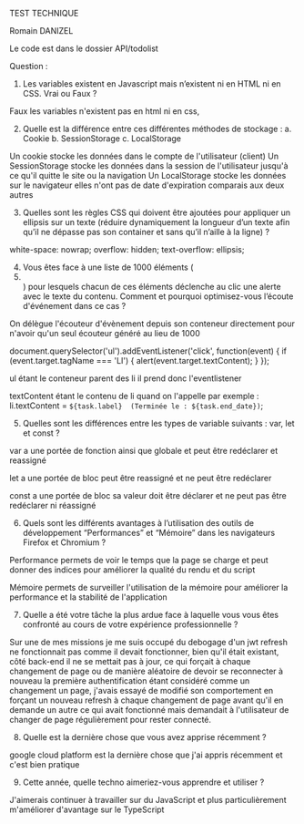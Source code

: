 TEST TECHNIQUE

Romain DANIZEL

Le code est dans le dossier API/todolist 

Question : 

1. Les variables existent en Javascript mais n’existent ni en HTML ni en CSS. Vrai ou Faux ? 

Faux les variables n'existent pas en html ni en css, 

2. Quelle est la différence entre ces différentes méthodes de stockage : a. Cookie b. SessionStorage c. LocalStorage 

Un cookie stocke les données dans le compte de l'utilisateur (client) 
Un SessionStorage stocke les données dans la session de l'utilisateur jusqu'à ce qu'il quitte le site ou la navigation
Un LocalStorage stocke les données sur le navigateur elles n'ont pas de date d'expiration comparais aux deux autres 

3. Quelles sont les règles CSS qui doivent être ajoutées pour appliquer un ellipsis sur un texte (réduire dynamiquement la longueur d’un texte afin qu’il ne dépasse pas son container et sans qu’il n’aille à la ligne) ? 

white-space: nowrap;
overflow: hidden;
text-overflow: ellipsis;

4. Vous êtes face à une liste de 1000 éléments (<li></li>) pour lesquels chacun de ces éléments déclenche au clic une alerte avec le texte du contenu. Comment et pourquoi optimisez-vous l’écoute d'événement dans ce cas ? 

On délègue l'écouteur d'évènement depuis son conteneur directement pour n'avoir qu'un seul écouteur généré au lieu de 1000

document.querySelector('ul').addEventListener('click', function(event) {
  if (event.target.tagName === 'LI') {
    alert(event.target.textContent);
  }
});

ul étant le conteneur parent des li il prend donc l'eventlistener 

textContent étant le contenu de li quand on l'appelle 
par exemple : li.textContent = `${task.label}  (Terminée le : ${task.end_date})`; 



5. Quelles sont les différences entre les types de variable suivants : var, let et const ? 

var a une portée de fonction ainsi que globale et peut être redéclarer et reassigné

let a une portée de bloc peut être reassigné et ne peut être redéclarer 

const a une portée de bloc sa valeur doit être déclarer et ne peut pas être redéclarer ni réassigné  

6. Quels sont les différents avantages à l’utilisation des outils de développement “Performances” et “Mémoire” dans les navigateurs Firefox et Chromium ? 

Performance permets de voir le temps que la page se charge et peut donner des indices pour améliorer la qualité du rendu et du script     

Mémoire permets de surveiller l'utilisation de la mémoire pour améliorer la performance et la stabilité de l'application

7. Quelle a été votre tâche la plus ardue face à laquelle vous vous êtes confronté au cours de votre expérience professionnelle ? 

Sur une de mes missions je me suis occupé du debogage d'un jwt refresh ne fonctionnait pas comme il devait fonctionner, bien qu'il était existant, côté back-end il ne se mettait pas à jour, ce qui forçait à chaque changement de page ou de manière aléatoire de devoir se reconnecter à nouveau la première authentification étant considéré comme un changement un page, j'avais essayé de modifié son comportement en forçant un nouveau refresh à chaque changement de page avant qu'il en demande un autre ce qui avait fonctionné mais demandait à l'utilisateur de changer de page régulièrement pour rester connecté. 

8. Quelle est la dernière chose que vous avez apprise récemment ? 

google cloud platform est la dernière chose que j'ai appris récemment et c'est bien pratique 

9. Cette année, quelle techno aimeriez-vous apprendre et utiliser ?

J'aimerais continuer à travailler sur du JavaScript et plus particulièrement m'améliorer d'avantage sur le TypeScript 
